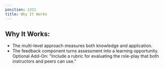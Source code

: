 ```yaml
---
position: 1311
title: Why It Works
---
```


## Why It Works:

- The multi-level approach measures both knowledge and application.
- The feedback component turns assessment into a learning opportunity.
Optional Add-On: "Include a rubric for evaluating the role-play that both instructors and peers can use."